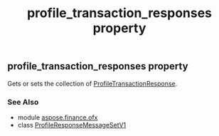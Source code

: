 ﻿---
title: profile_transaction_responses property
second_title: Aspose.Finance for Python via .NET API References
description: 
type: docs
weight: 30
url: /python-net/aspose.finance.ofx/profileresponsemessagesetv1/profile_transaction_responses/
is_root: false
---

## profile_transaction_responses property


Gets or sets the collection of [ProfileTransactionResponse](/finance/python-net/aspose.finance.ofx.profile/profiletransactionresponse).

### See Also
* module [aspose.finance.ofx](../../)
* class [ProfileResponseMessageSetV1](/finance/python-net/aspose.finance.ofx/profileresponsemessagesetv1)
